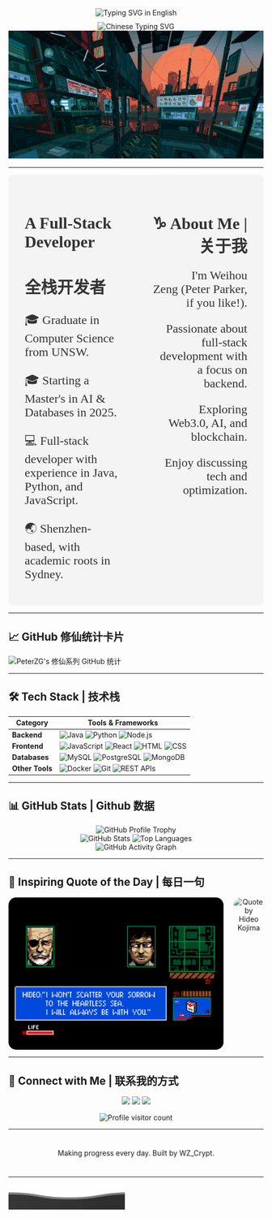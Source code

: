 
<!-- 动态效果 (英文) -->
<div align="center" style="width: 100%; display: flex; justify-content: center; align-items: center;">
  <img src="https://readme-typing-svg.demolab.com?font=Press+Start+2P&size=28&pause=1000&color=03DAC5&width=800&height=60&lines=Welcome+to+WZ_Crypt's+Profile" alt="Typing SVG in English" />
</div>

<!-- 动态效果 (中文) -->
<div align="center" style="width: 100%; display: flex; justify-content: center; align-items: center; margin-top: 10px;">
  <img src="https://readme-typing-svg.demolab.com?font=ZCOOL+XiaoWei&size=30&pause=1000&color=FF6F61&center=true&vCenter=true&width=800&height=60&lines=欢迎来到WZ_Crypt的主页" alt="Chinese Typing SVG" />
</div>

<!-- gif图 -->
<div align="center">
  <img src="./chill.gif" alt="Cyberpunk GIF" style="width: 100vw; height: auto; max-height: 100vh; object-fit: cover;" />
</div>

---


<div style="display: flex; justify-content: space-between; padding: 2rem; background-color: #f4f4f4; border-radius: 8px;">

  <!-- Left Side: Title and English Content -->
  <div style="flex: 1; text-align: left; padding-right: 2rem; max-width: 45%;">

  <!-- Title (Chinese and English) -->
  <div style="margin-bottom: 1rem;">
    <h1 style="font-family: 'Press Start 2P', cursive; font-size: 2rem; color: #333;">
      A Full-Stack Developer
    </h1>
    <h2 style="font-family: 'Press Start 2P', cursive; font-size: 2rem; color: #333;">
      全栈开发者
    </h2>
  </div>

  <!-- English Content -->
  <div>
    <p style="font-family: 'Press Start 2P', cursive; font-size: 1.5rem; color: #333; margin-bottom: 1rem;">
      🎓 Graduate in Computer Science from UNSW.
    </p>
    <p style="font-family: 'Press Start 2P', cursive; font-size: 1.5rem; color: #333; margin-bottom: 1rem;">
      🎓 Starting a Master's in AI & Databases in 2025.
    </p>
    <p style="font-family: 'Press Start 2P', cursive; font-size: 1.5rem; color: #333; margin-bottom: 1rem;">
      💻 Full-stack developer with experience in Java, Python, and JavaScript.
    </p>
    <p style="font-family: 'Press Start 2P', cursive; font-size: 1.5rem; color: #333; margin-bottom: 1rem;">
      🌏 Shenzhen-based, with academic roots in Sydney.
    </p>
  </div>
  </div>

  <!-- Right Side: About Me -->
  <div style="flex: 1; text-align: right; padding-left: 2rem; max-width: 45%;">

  <h3 style="font-family: 'Press Start 2P', cursive; font-size: 2rem; color: #333; margin-bottom: 1rem;">
    ♑ About Me | 关于我
  </h3>
  <p style="font-family: 'Press Start 2P', cursive; font-size: 1.5rem; color: #333; margin-bottom: 1rem;">
    🧑🏻 I'm Weihou Zeng (Peter Parker, if you like!).
  </p>
  <p style="font-family: 'Press Start 2P', cursive; font-size: 1.5rem; color: #333; margin-bottom: 1rem;">
    🔭 Passionate about full-stack development with a focus on backend.
  </p>
  <p style="font-family: 'Press Start 2P', cursive; font-size: 1.5rem; color: #333; margin-bottom: 1rem;">
    🌱 Exploring Web3.0, AI, and blockchain.
  </p>
  <p style="font-family: 'Press Start 2P', cursive; font-size: 1.5rem; color: #333; margin-bottom: 1rem;">
    💬 Enjoy discussing tech and optimization.
  </p>

  </div>
</div>


---

## 📈 GitHub 修仙统计卡片
![PeterZG's 修仙系列 GitHub 统计](https://github-immortality.vercel.app/api?username=PeterZG)

---

## 🛠 Tech Stack | 技术栈
| **Category**   | **Tools & Frameworks**                                                                                |
|----------------|-------------------------------------------------------------------------------------------------------|
| **Backend**    | ![Java](https://img.shields.io/badge/Java-ED8B00?style=for-the-badge&logo=java&logoColor=white) ![Python](https://img.shields.io/badge/Python-3776AB?style=for-the-badge&logo=python&logoColor=white) ![Node.js](https://img.shields.io/badge/Node.js-339933?style=for-the-badge&logo=node.js&logoColor=white) |
| **Frontend**   | ![JavaScript](https://img.shields.io/badge/JavaScript-F7DF1E?style=for-the-badge&logo=javascript&logoColor=black) ![React](https://img.shields.io/badge/React-20232A?style=for-the-badge&logo=react&logoColor=61DAFB) ![HTML](https://img.shields.io/badge/HTML5-E34F26?style=for-the-badge&logo=html5&logoColor=white) ![CSS](https://img.shields.io/badge/CSS3-1572B6?style=for-the-badge&logo=css3&logoColor=white) |
| **Databases**  | ![MySQL](https://img.shields.io/badge/MySQL-4479A1?style=for-the-badge&logo=mysql&logoColor=white) ![PostgreSQL](https://img.shields.io/badge/PostgreSQL-336791?style=for-the-badge&logo=postgresql&logoColor=white) ![MongoDB](https://img.shields.io/badge/MongoDB-4EA94B?style=for-the-badge&logo=mongodb&logoColor=white) |
| **Other Tools**| ![Docker](https://img.shields.io/badge/Docker-2496ED?style=for-the-badge&logo=docker&logoColor=white) ![Git](https://img.shields.io/badge/Git-F05032?style=for-the-badge&logo=git&logoColor=white) ![REST APIs](https://img.shields.io/badge/REST-02569B?style=for-the-badge&logo=rest&logoColor=white) |

---

## 📊 GitHub Stats | Github 数据

<div align="center">
  <!-- GitHub Profile Trophy 奖杯展示 -->
  <img src="https://github-profile-trophy.vercel.app/?username=PeterZG&theme=radical&margin-w=15&margin-h=15" alt="GitHub Profile Trophy"/>
</div>

<div align="center">
  <!-- GitHub 个人统计数据 -->
  <img src="https://github-readme-stats.vercel.app/api?username=PeterZG&show_icons=true&count_private=true&theme=radical" alt="GitHub Stats"/>
  <img src="https://github-readme-stats.vercel.app/api/top-langs/?username=PeterZG&layout=compact&theme=radical" alt="Top Languages"/>
</div>

<div align="center">
  <!-- GitHub 动态贡献图 -->
  <img src="https://github-readme-activity-graph.vercel.app/graph?username=PeterZG&theme=github" alt="GitHub Activity Graph"/>
</div>

---

## 💬 Inspiring Quote of the Day | 每日一句

<div align="center" style="display: flex; align-items: center; justify-content: center;">
  <!-- 左侧：小岛秀夫的图片 -->
  <img src="./hideo_kojima.png" alt="Hideo Kojima Image" height="300" style="border-radius: 15px; margin-right: 20px;"/>

  <!-- 右侧：名人名言 -->
  <img src="https://quotes-github-readme.vercel.app/api?quote=I’m+not+interested+in+technology+itself.+I’m+interested+in+what+it+can+do.&author=Hideo+Kojima&theme=radical" alt="Quote by Hideo Kojima" height="300" style="border-radius: 15px;"/>
</div>

---

## 🔗 Connect with Me | 联系我的方式
<p align="center">
  <a href="https://github.com/WZ_Crypt"><img src="https://img.shields.io/badge/github-wz__crypt-181717?style=for-the-badge&logo=github"></a>
  <a href="mailto:849997616@qq.com"><img src="https://img.shields.io/badge/email-849997616@qq.com-yellow?style=for-the-badge&logo=gmail"></a>
  <a href="mailto:weihouzeng@gmail.com"><img src="https://img.shields.io/badge/email-weihouzeng@gmail.com-yellow?style=for-the-badge&logo=gmail"></a>
</p>

<!-- 访客计数器 -->
<div align="center" style="margin-top: 10px;">
  <img src="https://komarev.com/ghpvc/?username=PeterZG&label=Visitors&color=blue&style=flat" alt="Profile visitor count" />
</div>

---

<div align="center" style="padding: 10px;">
  <p>Making progress every day. Built by WZ_Crypt.</p>
</div>

---

<!-- 底部波浪效果 -->
![Wave](assets/wave_bottom.svg)

